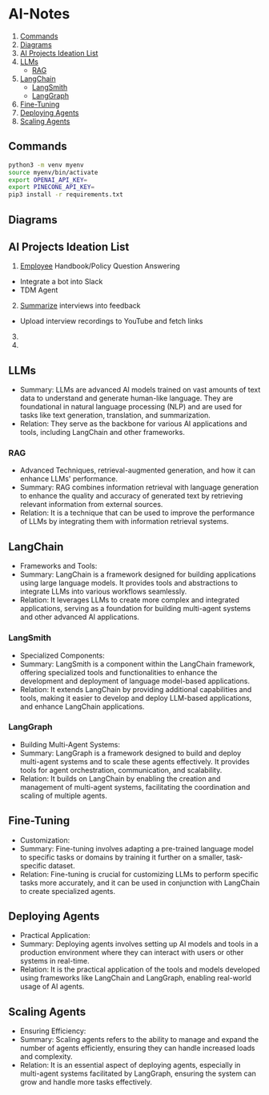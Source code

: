 # AI-Notes

1. [Commands](#commands)
2. [Diagrams](#diagrams)
3. [AI Projects Ideation List](#ai-projects-ideation-list)
4. [LLMs](#llms)
   - [RAG](#rag)
5. [LangChain](#langchain)
   - [LangSmith](#langsmith)
   - [LangGraph](#langgraph)
6. [Fine-Tuning](#fine-tuning)
7. [Deploying Agents](#deploying-agents)
8. [Scaling Agents](#scaling-agents)

## Commands
```bash
python3 -m venv myenv
source myenv/bin/activate
export OPENAI_API_KEY=
export PINECONE_API_KEY=
pip3 install -r requirements.txt
```

## Diagrams

## AI Projects Ideation List
1. [Employee](https://github.com/basmaashouur/AI-RAG-Doc) Handbook/Policy Question Answering
  - Integrate a bot into Slack
  - TDM Agent
2. [Summarize](https://github.com/basmaashouur/AI-Video-Analysis) interviews into feedback
  - Upload interview recordings to YouTube and fetch links
3. 
4.     


## LLMs
- Summary: LLMs are advanced AI models trained on vast amounts of text data to understand and generate human-like language. They are foundational in natural language processing (NLP) and are used for tasks like text generation, translation, and summarization.
- Relation: They serve as the backbone for various AI applications and tools, including LangChain and other frameworks.



### RAG 
- Advanced Techniques, retrieval-augmented generation, and how it can enhance LLMs' performance.
- Summary: RAG combines information retrieval with language generation to enhance the quality and accuracy of generated text by retrieving relevant information from external sources.
- Relation: It is a technique that can be used to improve the performance of LLMs by integrating them with information retrieval systems.

## LangChain
- Frameworks and Tools: 
- Summary: LangChain is a framework designed for building applications using large language models. It provides tools and abstractions to integrate LLMs into various workflows seamlessly.
- Relation: It leverages LLMs to create more complex and integrated applications, serving as a foundation for building multi-agent systems and other advanced AI applications.


### LangSmith
- Specialized Components:
- Summary: LangSmith is a component within the LangChain framework, offering specialized tools and functionalities to enhance the development and deployment of language model-based applications.
- Relation: It extends LangChain by providing additional capabilities and tools, making it easier to develop and deploy LLM-based applications, and enhance LangChain applications.

###  LangGraph
- Building Multi-Agent Systems:
- Summary: LangGraph is a framework designed to build and deploy multi-agent systems and to scale these agents effectively. It provides tools for agent orchestration, communication, and scalability.
- Relation: It builds on LangChain by enabling the creation and management of multi-agent systems, facilitating the coordination and scaling of multiple agents.


## Fine-Tuning
- Customization: 
- Summary: Fine-tuning involves adapting a pre-trained language model to specific tasks or domains by training it further on a smaller, task-specific dataset.
- Relation: Fine-tuning is crucial for customizing LLMs to perform specific tasks more accurately, and it can be used in conjunction with LangChain to create specialized agents.

##  Deploying Agents
- Practical Application:
- Summary: Deploying agents involves setting up AI models and tools in a production environment where they can interact with users or other systems in real-time.
- Relation: It is the practical application of the tools and models developed using frameworks like LangChain and LangGraph, enabling real-world usage of AI agents.

##  Scaling Agents
- Ensuring Efficiency:
- Summary: Scaling agents refers to the ability to manage and expand the number of agents efficiently, ensuring they can handle increased loads and complexity.
- Relation: It is an essential aspect of deploying agents, especially in multi-agent systems facilitated by LangGraph, ensuring the system can grow and handle more tasks effectively.

